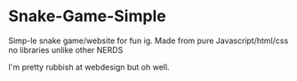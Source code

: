 # Snake-Game-Simple
Simp-le snake game/website for fun ig. 
Made from pure Javascript/html/css no libraries unlike other NERDS

I'm pretty rubbish at webdesign but oh well.
